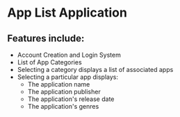 # App List Application
## Features include:
* Account Creation and Login System
* List of App Categories
* Selecting a category displays a list of associated apps
* Selecting a particular app displays:
  * The application name
  * The application publisher
  * The application's release date
  * The application's genres